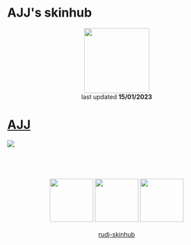 # AJJ's skinhub
<p align="center">
<a href="https://osu.ppy.sh/users/4959454">
  <img src="https://a.ppy.sh/4959454"  
       width="150"
       height="150"></a>
<br>
last updated <b>15/01/2023</b>
</p>

# [AJJ](https://github.com/rudj-skinhub/woal/raw/tyfh/ajj/AJJ.osk)
[![](https://osu.ppy.sh/ss/18376442/66d8)](https://github.com/rudj-skinhub/woal/raw/tyfh/ajj/AJJ.osk)

#
<p align="center">
  <br></br>
  <a href="https://www.twitch.tv/ajj____">
  <img src="https://i.imgur.com/HM030lk.png" 
       width="100" 
       height="100"></a>
  <a href="https://www.youtube.com/channel/UC7sfGcRQIImp1nYCAfU4UFw">
  <img src="https://i.imgur.com/YWbDUUy.png"  
       width="100" 
       height="100"></a>
  <a href="https://twitter.com/AJJ_xxxx">
  <img src="https://i.imgur.com/PUQ5uWf.png" 
       width="100" 
       height="100"></a>
  <br></br>
  <a href="README.md">rudj-skinhub</a>
 </p>
